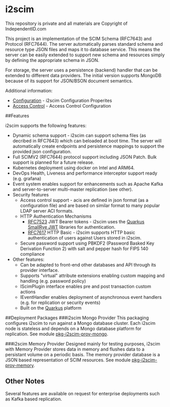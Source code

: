 # i2scim

This repository is private and all materials are Copyright of IndependentID.com

This project is an implementation of the SCIM Schema (RFC7643) and Protocol (RFC7644). The server automatically parses standard schema and resource type JSON files and maps it to database service. This means the server can be easily extended to support new schema and resources simply by defining
the appropriate schema in JSON.

For storage, the server uses a persistence (backend) handler that can be extended to different data providers. The initial version supports MongoDB because of its support for JSON/BSON document semantics.

Additional information:
* [Configuration](Configuration.md) - i2scim Configuration Properites
* [Access Control](AccessControl.md) - Access Control Configuration

##Features

i2scim supports the following features:
* Dynamic schema support - i2scim can support schema files (as decribed in RFC7643) which can beloaded
at boot time. The server will automatically create endpoints and persistence mappings to support the provided json configuration.
* Full SCIMV2 (RFC7644) protocol support including JSON Patch. Bulk support is planned for a future release.
* Kubernetes deployment using docker on Intel and ARM64.
* DevOps Health, Liveness and performance interceptor support ready (e.g. grafana)
* Event system enables support for enhancements such as Apache Kafka and server-to-server multi-master replication (see other).
* Security features
    * Access control support - acis are defined in json format (as a configuration file) and are based on similar format to many popular LDAP server ACI formats.
    * HTTP Authentication Mechanisms
        * [RFC7523](https://tools.ietf.org/html/rfc7523) JWT Bearer tokens - i2scim uses the [Quarkus SmallRye JWT](https://quarkus.io/guides/security-jwt) libraries for authentication.
        * [RFC7617](https://tools.ietf.org/html/rfc7617) HTTP Basic - i2scim supports HTTP basic authentication of users against Users stored in i2scim.
    * Secure password support using PBKDF2 (Password Basked Key Derivation Function 2) with salt and pepper hash for FIPS 140 compliance
* Other features:
    * Can be adapted to front-end other databases and API through its provider interface.
    * Supports "virtual" attribute extensions enabling custom mapping and handling (e.g. password policy)
    * IScimPlugin interface enables pre and post transaction custom actions
    * IEventHandler enables deployment of asynchronous event handlers (e.g. for replication or security events)
    * Built on the [Quarkus](https://quarkus.io) platform
    
##Deployment Packages
###i2scim Mongo Provider
This packaging configures i2scim to run against a Mongo database cluster. Each i2scim node is stateless and depends on 
a Mongo database platform for replication. See module [pkg-i2scim-prov-mongo](pkg-i2scim-prov-mongodb).

###i2scim Memory Provider
Designed mainly for testing purposes, i2scim with Memory Provider stores data in memory and flushes data to a persistant volume
on a periodic basis. The memory provider database is a JSON based representation of SCIM resources. See module [pkg-i2scim-prov-memory](pkg-i2scim-prov-memory).
    
## Other Notes
Several features are available on request for enterprise deployments such as Kafka based replication.
